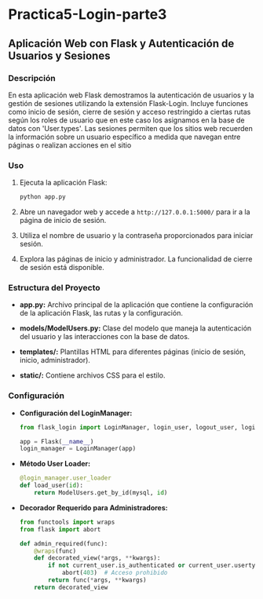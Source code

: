 # Practica5-Login-parte3

## Aplicación Web con Flask y Autenticación de Usuarios y Sesiones

### Descripción

En esta aplicación web Flask demostramos la autenticación de usuarios y la gestión de sesiones utilizando la extensión Flask-Login. Incluye funciones como inicio de sesión, cierre de sesión y acceso restringido a ciertas rutas según los roles de usuario que en este caso los asignamos en la base de datos con 'User.types'.
Las sesiones permiten que los sitios web recuerden la información sobre un usuario específico a medida que navegan entre páginas o realizan acciones en el sitio


### Uso
1. Ejecuta la aplicación Flask:

   ```bash
   python app.py
   ```

2. Abre un navegador web y accede a `http://127.0.0.1:5000/` para ir a la página de inicio de sesión.

3. Utiliza el nombre de usuario y la contraseña proporcionados para iniciar sesión.

4. Explora las páginas de inicio y administrador. La funcionalidad de cierre de sesión está disponible.

### Estructura del Proyecto

- **app.py:** Archivo principal de la aplicación que contiene la configuración de la aplicación Flask, las rutas y la configuración.

- **models/ModelUsers.py:** Clase del modelo que maneja la autenticación del usuario y las interacciones con la base de datos.

- **templates/:** Plantillas HTML para diferentes páginas (inicio de sesión, inicio, administrador).

- **static/:** Contiene archivos CSS para el estilo.

### Configuración

- **Configuración del LoginManager:**
  
  ```python
  from flask_login import LoginManager, login_user, logout_user, login_required

  app = Flask(__name__)
  login_manager = LoginManager(app)
  ```

- **Método User Loader:**

  ```python
  @login_manager.user_loader
  def load_user(id):
      return ModelUsers.get_by_id(mysql, id)
  ```

- **Decorador Requerido para Administradores:**

  ```python
  from functools import wraps
  from flask import abort

  def admin_required(func):
      @wraps(func)
      def decorated_view(*args, **kwargs):
          if not current_user.is_authenticated or current_user.usertype != 1:
              abort(403)  # Acceso prohibido
          return func(*args, **kwargs)
      return decorated_view
  ```

